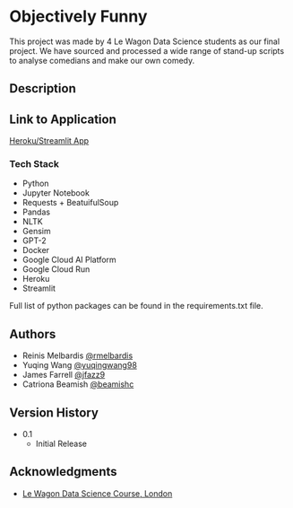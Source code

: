 # Objectively Funny

This project was made by 4 Le Wagon Data Science students as our final project.
We have sourced and processed a wide range of stand-up scripts to analyse comedians and make our own comedy.

## Description

## Link to Application

[Heroku/Streamlit App](https://objectively-funny.herokuapp.com/)

### Tech Stack

* Python
* Jupyter Notebook
* Requests + BeatuifulSoup
* Pandas
* NLTK
* Gensim
* GPT-2
* Docker
* Google Cloud AI Platform
* Google Cloud Run
* Heroku
* Streamlit

Full list of python packages can be found in the requirements.txt file.


## Authors

* Reinis Melbardis [@rmelbardis](https://github.com/rmelbardis)
* Yuqing Wang [@yuqingwang98](https://github.com/yuqingwang98)
* James Farrell [@jfazz9](https://github.com/jfazz9)
* Catriona Beamish [@beamishc](https://github.com/beamishc)

## Version History

* 0.1
    * Initial Release

## Acknowledgments

* [Le Wagon Data Science Course, London](https://www.lewagon.com/london/data-science-course/full-time)
